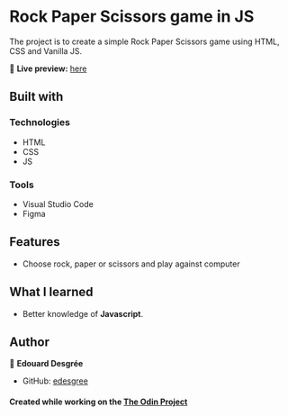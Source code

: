 # Rock Paper Scissors game in JS






The project is to create a simple Rock Paper Scissors game using HTML, CSS and Vanilla JS.

🔗 **Live preview:** [here](https://edesgree.github.io/odin-Rock-Paper-Scissors/public/)


## Built with
### Technologies
* HTML
* CSS
* JS

### Tools

* Visual Studio Code
* Figma
  
## Features
* Choose rock, paper or scissors and play against computer

## What I learned

* Better knowledge of **Javascript**.

## Author

👤 **Edouard Desgrée**
* GitHub: [edesgree](https://github.com/edesgree)




#### Created while working on the [The Odin Project](https://www.theodinproject.com/)
